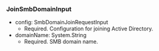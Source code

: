 ### JoinSmbDomainInput


- config: SmbDomainJoinRequestInput
  - Required. Configuration for joining Active Directory.
- domainName: System.String
  - Required. SMB domain name.
